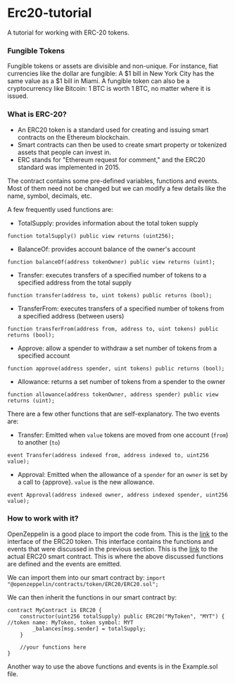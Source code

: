 # Erc20-tutorial
A tutorial for working with ERC-20 tokens.

### Fungible Tokens
Fungible tokens or assets are divisible and non-unique. For instance, fiat currencies like the dollar are fungible: A $1 bill in New York City has the same value as a $1 bill in Miami. A fungible token can also be a cryptocurrency like Bitcoin: 1 BTC is worth 1 BTC, no matter where it is issued. 

### What is ERC-20?
* An ERC20 token is a standard used for creating and issuing smart contracts on the Ethereum blockchain. 
* Smart contracts can then be used to create smart property or tokenized assets that people can invest in.
* ERC stands for "Ethereum request for comment," and the ERC20 standard was implemented in 2015.

The contract contains some pre-defined variables, functions and events. Most of them need not be changed but we can modify a few details like the name, symbol, decimals, etc.

A few frequently used functions are: 
* TotalSupply: provides information about the total token supply

```function totalSupply() public view returns (uint256);```
* BalanceOf: provides account balance of the owner's account

```function balanceOf(address tokenOwner) public view returns (uint);```
* Transfer: executes transfers of a specified number of tokens to a specified address from the total supply

```function transfer(address to, uint tokens) public returns (bool);```
* TransferFrom: executes transfers of a specified number of tokens from a specified address (between users)

```function transferFrom(address from, address to, uint tokens) public returns (bool);```
* Approve: allow a spender to withdraw a set number of tokens from a specified account

```function approve(address spender, uint tokens) public returns (bool);```
* Allowance: returns a set number of tokens from a spender to the owner

```function allowance(address tokenOwner, address spender) public view returns (uint);```

There are a few other functions that are self-explanatory.
The two events are:
* Transfer: Emitted when `value` tokens are moved from one account (`from`) to another (`to`)

```event Transfer(address indexed from, address indexed to, uint256 value);```
* Approval: Emitted when the allowance of a `spender` for an `owner` is set by a call to {approve}. `value` is the new allowance.

```event Approval(address indexed owner, address indexed spender, uint256 value);```

### How to work with it?
OpenZeppelin is a good place to import the code from. This is the [link](https://github.com/OpenZeppelin/openzeppelin-contracts/blob/master/contracts/token/ERC20/IERC20.sol) to the interface of the ERC20 token. This interface contains the functions and events that were discussed in the previous section. This is the [link](https://github.com/OpenZeppelin/openzeppelin-contracts/blob/master/contracts/token/ERC20/ERC20.sol) to the actual ERC20 smart contract. This is where the above discussed functions are defined and the events are emitted.

We can import them into our smart contract by:
```import "@openzeppelin/contracts/token/ERC20/ERC20.sol";```

We can then inherit the functions in our smart contract by:
```
contract MyContract is ERC20 {
    constructor(uint256 totalSupply) public ERC20("MyToken", "MYT") {        //token name: MyToken, token symbol: MYT
        _balances[msg.sender] = totalSupply;
    }
    
    //your functions here
}
```

Another way to use the above functions and events is in the Example.sol file.
